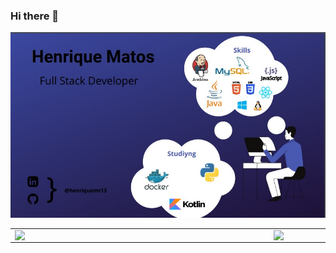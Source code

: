 ### Hi there 👋

<!--
**henriquemt13/henriquemt13** is a ✨ _special_ ✨ repository because its `README.md` (this file) appears on your GitHub profile.

Here are some ideas to get you started:

- 🔭 I’m currently working on ...
- 🌱 I’m currently learning ...
- 👯 I’m looking to collaborate on ...
- 🤔 I’m looking for help with ...
- 💬 Ask me about ...
- 📫 How to reach me: ...
- 😄 Pronouns: ...
- ⚡ Fun fact: ...
-->
<center>
  <img aling="center" src="https://github.com/henriquemt13/henriquemt13/blob/main/perfil2.jpg"/>
  <table>  
    <tr>
        <td><img width="400px" align="left" src="https://github-readme-stats.vercel.app/api/top-langs/?username=henriquemt13&hide=html&layout=compact&theme=buefy"</td>
        <td><img width="495px" align="left" src="https://github-readme-stats.vercel.app/api?username=henriquemt13&theme=buefy"/></td>
    </tr>   
  </table>
</center> 


